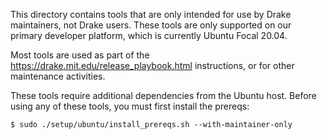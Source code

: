 This directory contains tools that are only intended for use by Drake
maintainers, not Drake users. These tools are only supported on our primary
developer platform, which is currently Ubuntu Focal 20.04.

Most tools are used as part of the https://drake.mit.edu/release_playbook.html
instructions, or for other maintenance activities.

These tools require additional dependencies from the Ubuntu host. Before using
any of these tools, you must first install the prereqs:

```
$ sudo ./setup/ubuntu/install_prereqs.sh --with-maintainer-only
```
